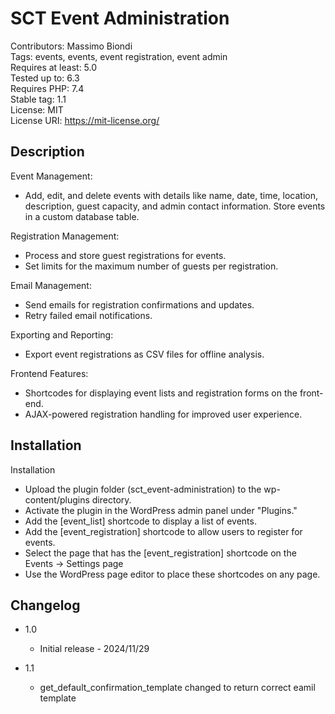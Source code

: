 # SCT Event Administration

Contributors: Massimo Biondi\
Tags: events, events, event registration, event admin\
Requires at least: 5.0\
Tested up to: 6.3\
Requires PHP: 7.4\
Stable tag: 1.1\
License: MIT\
License URI: https://mit-license.org/

## Description

Event Management:

- Add, edit, and delete events with details like name, date, time, location, description, guest capacity, and admin contact information.
Store events in a custom database table.

Registration Management:

- Process and store guest registrations for events.
- Set limits for the maximum number of guests per registration.

Email Management:

- Send emails for registration confirmations and updates.
- Retry failed email notifications.

Exporting and Reporting:

- Export event registrations as CSV files for offline analysis.

Frontend Features:

- Shortcodes for displaying event lists and registration forms on the front-end.
- AJAX-powered registration handling for improved user experience.

## Installation

Installation

- Upload the plugin folder (sct_event-administration) to the wp-content/plugins directory.
- Activate the plugin in the WordPress admin panel under "Plugins."
- Add the [event_list] shortcode to display a list of events.
- Add the [event_registration] shortcode to allow users to register for events.
- Select the page that has the [event_registration] shortcode on the Events -> Settings page
- Use the WordPress page editor to place these shortcodes on any page.

## Changelog

- 1.0
  - Initial release - 2024/11/29

- 1.1
  - get_default_confirmation_template changed to return correct eamil template
